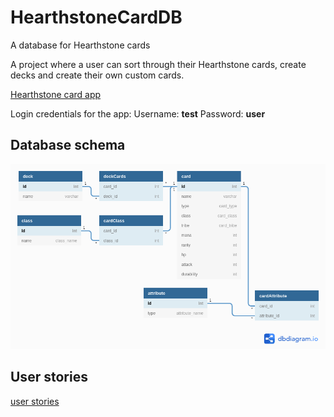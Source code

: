 # HearthstoneCardDB

A database for Hearthstone cards

A project where a user can sort through their Hearthstone cards, create decks and create their own custom cards.

[Hearthstone card app](https://infinite-mountain-71662.herokuapp.com/)

Login credentials for the app:
Username: **test**
Password: **user**

## Database schema

![schema](documentation/pictures/databaseSchema.png)

## User stories

[user stories](documentation/user-stories.md)
